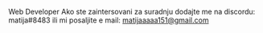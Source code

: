 Web Developer
Ako ste zaintersovani za suradnju dodajte me na discordu: matija#8483 ili mi posaljite e mail: matijaaaaa151@gmail.com
